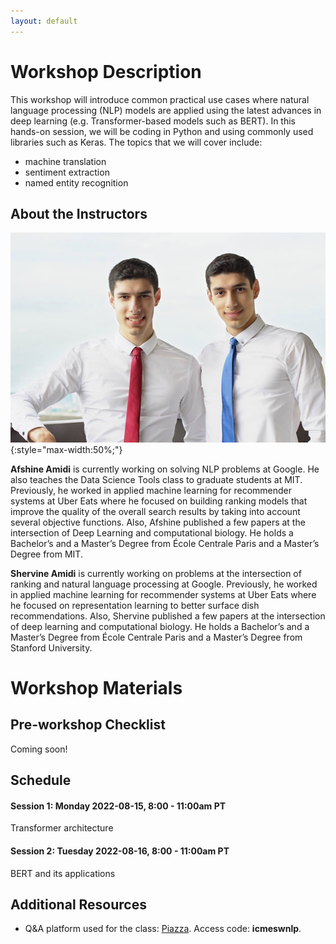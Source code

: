 ```yaml
---
layout: default
---
```


# Workshop Description

This workshop will introduce common practical use cases where natural language processing (NLP) models are applied using the latest advances in deep learning (e.g. Transformer-based models such as BERT). In this hands-on session, we will be coding in Python and using commonly used libraries such as Keras. The topics that we will cover include:

- machine translation
- sentiment extraction
- named entity recognition

## About the Instructors

![amidi](/assets/img/profile.jpg){:style="max-width:50%;"}

**Afshine Amidi** is currently working on solving NLP problems at Google. He also teaches the Data Science Tools class to graduate students at MIT. Previously, he worked in applied machine learning for recommender systems at Uber Eats where he focused on building ranking models that improve the quality of the overall search results by taking into account several objective functions. Also, Afshine published a few papers at the intersection of Deep Learning and computational biology. He holds a Bachelor’s and a Master’s Degree from École Centrale Paris and a Master’s Degree from MIT.

**Shervine Amidi** is currently working on problems at the intersection of ranking and natural language processing at Google. Previously, he worked in applied machine learning for recommender systems at Uber Eats where he focused on representation learning to better surface dish recommendations. Also, Shervine published a few papers at the intersection of deep learning and computational biology. He holds a Bachelor’s and a Master’s Degree from École Centrale Paris and a Master’s Degree from Stanford University.

# Workshop Materials

## Pre-workshop Checklist

Coming soon!

## Schedule

#### Session 1: Monday 2022-08-15, 8:00 - 11:00am PT

Transformer architecture

#### Session 2: Tuesday 2022-08-16, 8:00 - 11:00am PT

BERT and its applications

## Additional Resources

- Q&A platform used for the class: [Piazza](https://piazza.com/class/l68jwdir1zc5oj). Access code: **icmeswnlp**.
